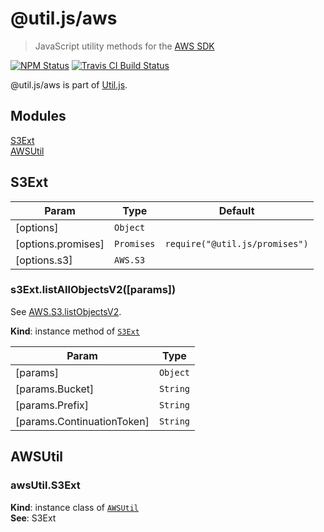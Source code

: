 # @util.js/aws

> JavaScript utility methods for the [AWS SDK](https://www.npmjs.com/package/aws-sdk)

<p>
  <a href="https://www.npmjs.com/package/@util.js/aws"><img alt="NPM Status" src="https://img.shields.io/npm/v/@util.js/aws.svg?style=flat"></a>
  <a href="https://travis-ci.org/creemama/utiljs"><img alt="Travis CI Build Status" src="https://img.shields.io/travis/creemama/utiljs/master.svg?style=flat-square&label=Travis+CI"></a>
</p>

@util.js/aws is part of [Util.js](https://github.com/creemama/utiljs).

## Modules

<dl>
<dt><a href="#module_S3Ext">S3Ext</a></dt>
<dd></dd>
<dt><a href="#module_AWSUtil">AWSUtil</a></dt>
<dd></dd>
</dl>

<a name="module_S3Ext"></a>

## S3Ext

| Param              | Type                  | Default                                             |
| ------------------ | --------------------- | --------------------------------------------------- |
| [options]          | <code>Object</code>   |                                                     |
| [options.promises] | <code>Promises</code> | <code>require(&quot;@util.js/promises&quot;)</code> |
| [options.s3]       | <code>AWS.S3</code>   |                                                     |

<a name="module_S3Ext+listAllObjectsV2"></a>

### s3Ext.listAllObjectsV2([params])

See [AWS.S3.listObjectsV2](https://docs.aws.amazon.com/AWSJavaScriptSDK/latest/AWS/S3.html#listObjectsV2-property).

**Kind**: instance method of [<code>S3Ext</code>](#module_S3Ext)

| Param                      | Type                |
| -------------------------- | ------------------- |
| [params]                   | <code>Object</code> |
| [params.Bucket]            | <code>String</code> |
| [params.Prefix]            | <code>String</code> |
| [params.ContinuationToken] | <code>String</code> |

<a name="module_AWSUtil"></a>

## AWSUtil

<a name="module_AWSUtil+S3Ext"></a>

### awsUtil.S3Ext

**Kind**: instance class of [<code>AWSUtil</code>](#module_AWSUtil)  
**See**: S3Ext

